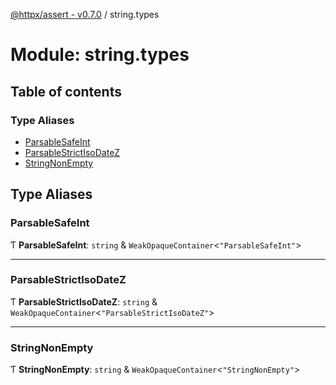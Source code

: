 [@httpx/assert - v0.7.0](../README.md) / string.types

# Module: string.types

## Table of contents

### Type Aliases

- [ParsableSafeInt](string_types.md#parsablesafeint)
- [ParsableStrictIsoDateZ](string_types.md#parsablestrictisodatez)
- [StringNonEmpty](string_types.md#stringnonempty)

## Type Aliases

### ParsableSafeInt

Ƭ **ParsableSafeInt**: `string` & `WeakOpaqueContainer`\<``"ParsableSafeInt"``\>

___

### ParsableStrictIsoDateZ

Ƭ **ParsableStrictIsoDateZ**: `string` & `WeakOpaqueContainer`\<``"ParsableStrictIsoDateZ"``\>

___

### StringNonEmpty

Ƭ **StringNonEmpty**: `string` & `WeakOpaqueContainer`\<``"StringNonEmpty"``\>
